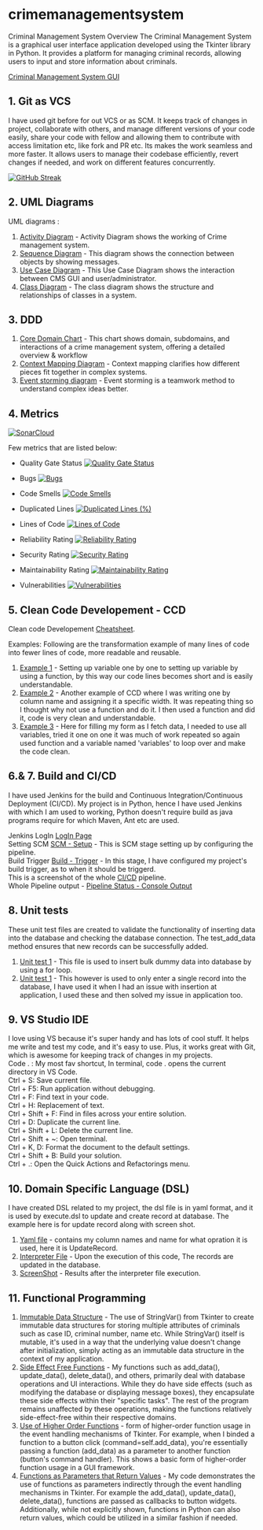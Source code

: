 # crimemanagementsystem
Criminal Management System
Overview
The Criminal Management System is a graphical user interface application developed using the Tkinter library in Python. It provides a platform for managing criminal records, allowing users to input and store information about criminals.

[Criminal Management System GUI](https://github.com/iarsalansaeed/crimemanagementsystem/blob/main/CMS-GUI.png)

## 1. Git as VCS
I have used git before for out VCS or as SCM. 
It keeps track of changes in project, collaborate with others, and manage different versions of your code easily, share your code with fellow and allowing them to contribute with access limitation etc, like fork and PR etc. Its makes the work seamless and more faster. It allows users to manage their codebase efficiently, revert changes if needed, and work on different features concurrently.

[![GitHub Streak](https://github-readme-streak-stats.herokuapp.com/?user=iarsalansaeed&theme=cobalt)](https://github.com/iarsalansaeed/crimemanagementsystem)  

## 2. UML Diagrams
UML diagrams :<be>
1. [Activity Diagram](https://github.com/iarsalansaeed/crimemanagementsystem/blob/main/class-uml/activity-diagram.jpg) - Activity Diagram shows the working of Crime management system.
2. [Sequence Diagram](https://github.com/iarsalansaeed/crimemanagementsystem/blob/main/class-uml/sequence-diagram.jpg) - This diagram shows the connection between objects by showing messages.
3. [Use Case Diagram](https://github.com/iarsalansaeed/crimemanagementsystem/blob/main/class-uml/Use-case-diagram.jpg) - This Use Case Diagram shows the interaction between CMS GUI and user/administrator.
4. [Class Diagram](https://github.com/iarsalansaeed/crimemanagementsystem/blob/main/class-uml/class-diagram.jpg) - The class diagram shows the structure and relationships of classes in a system.

## 3. DDD
1. [Core Domain Chart](https://github.com/iarsalansaeed/crimemanagementsystem/blob/main/class-uml/core-domain-chartt.png) - This chart shows domain, subdomains, and interactions of a crime management system, offering a detailed overview & workflow<br>
2. [Context Mapping Diagram](https://github.com/iarsalansaeed/crimemanagementsystem/blob/main/class-uml/context-mapping-cms.png) - Context mapping clarifies how different pieces fit together in complex systems. <br>
3. [Event storming diagram](https://github.com/iarsalansaeed/crimemanagementsystem/blob/main/class-uml/event-storming.png) - Event storming is a teamwork method to understand complex ideas better. <br>

## 4. Metrics
[![SonarCloud](https://sonarcloud.io/images/project_badges/sonarcloud-white.svg)](https://sonarcloud.io/project/overview?id=iarsalansaeed_crimemanagementsystem)

Few metrics that are listed below: 

- Quality Gate Status [![Quality Gate Status](https://sonarcloud.io/api/project_badges/measure?project=iarsalansaeed_crimemanagementsystem&metric=alert_status)](https://sonarcloud.io/summary/new_code?id=iarsalansaeed_crimemanagementsystem)

- Bugs [![Bugs](https://sonarcloud.io/api/project_badges/measure?project=iarsalansaeed_crimemanagementsystem&metric=bugs)](https://sonarcloud.io/summary/new_code?id=iarsalansaeed_crimemanagementsystem)

- Code Smells [![Code Smells](https://sonarcloud.io/api/project_badges/measure?project=iarsalansaeed_crimemanagementsystem&metric=code_smells)](https://sonarcloud.io/summary/new_code?id=iarsalansaeed_crimemanagementsystem)

- Duplicated Lines [![Duplicated Lines (%)](https://sonarcloud.io/api/project_badges/measure?project=iarsalansaeed_crimemanagementsystem&metric=duplicated_lines_density)](https://sonarcloud.io/summary/new_code?id=iarsalansaeed_crimemanagementsystem)

- Lines of Code [![Lines of Code](https://sonarcloud.io/api/project_badges/measure?project=iarsalansaeed_crimemanagementsystem&metric=ncloc)](https://sonarcloud.io/summary/new_code?id=iarsalansaeed_crimemanagementsystem)

- Reliability Rating [![Reliability Rating](https://sonarcloud.io/api/project_badges/measure?project=iarsalansaeed_crimemanagementsystem&metric=reliability_rating)](https://sonarcloud.io/summary/new_code?id=iarsalansaeed_crimemanagementsystem)

- Security Rating [![Security Rating](https://sonarcloud.io/api/project_badges/measure?project=iarsalansaeed_crimemanagementsystem&metric=security_rating)](https://sonarcloud.io/summary/new_code?id=iarsalansaeed_crimemanagementsystem)

- Maintainability Rating [![Maintainability Rating](https://sonarcloud.io/api/project_badges/measure?project=iarsalansaeed_crimemanagementsystem&metric=sqale_rating)](https://sonarcloud.io/summary/new_code?id=iarsalansaeed_crimemanagementsystem)

- Vulnerabilities [![Vulnerabilities](https://sonarcloud.io/api/project_badges/measure?project=iarsalansaeed_crimemanagementsystem&metric=vulnerabilities)](https://sonarcloud.io/summary/new_code?id=iarsalansaeed_crimemanagementsystem)

## 5. Clean Code Developement - CCD
Clean code Developement [Cheatsheet](https://github.com/iarsalansaeed/crimemanagementsystem/blob/main/cheatsheet.txt).

Examples:
Following are the transformation example of many lines of code into fewer lines of code, more readable and reusable.<br>
1. [Example 1](https://github.com/iarsalansaeed/crimemanagementsystem/blob/main/criminal.py#L29-L40) - Setting up variable one by one to setting up variable by using a function, by this way our code lines becomes short and is easily understandable.<br>
2. [Example 2](https://github.com/iarsalansaeed/crimemanagementsystem/blob/main/criminal.py#L286-L315) - Another example of CCD where I was writing one by column name and assigning it a specific width. It was repeating thing so I thought why not use a function and do it. I then used a function and did it, code is very clean and understandable.
3. [Example 3](https://github.com/iarsalansaeed/crimemanagementsystem/blob/main/criminal.py#L403-L426) - Here for filling my form as I fetch data, I needed to use all variables, tried it one on one it was much of work repeated so again used function and a variable named 'variables' to loop over and make the code clean.<br>

## 6.& 7. Build and CI/CD
I have used Jenkins for the build and Continuous Integration/Continuous Deployment (CI/CD). My project is in Python, hence I have used Jenkins with which I am used to working, Python doesn't require build as java programs require for which Maven, Ant etc are used. 

Jenkins LogIn [LogIn Page]()<br>
Setting SCM [SCM - Setup](https://github.com/iarsalansaeed/crimemanagementsystem/blob/main/jenkins/SCM-jenkins-linking.png) - This is SCM stage setting up by configuring the pipeline.<br>
Build Trigger [Build - Trigger](https://github.com/iarsalansaeed/crimemanagementsystem/blob/main/jenkins/Build-triggers.png) - In this stage, I have configured my project's build trigger, as to when it should be triggerd.<br>
This is a screenshot of the whole [CI/CD](https://github.com/iarsalansaeed/crimemanagementsystem/blob/main/jenkins/Jenkins-ci-cd.png) pipeline.<br>
Whole Pipeline output - [Pipeline Status - Console Output](https://github.com/iarsalansaeed/crimemanagementsystem/blob/main/jenkins/jenkins-complete-ci-cd.png)<br>

## 8. Unit tests
These unit test files are created to validate the functionality of inserting data into the database and checking the database connection. The test_add_data method ensures that new records can be successfully added.
1. [Unit test 1](https://github.com/iarsalansaeed/crimemanagementsystem/blob/main/unittest.py) - This file is used to insert bulk dummy data into database by using a for loop.
2. [Unit test 1](https://github.com/iarsalansaeed/crimemanagementsystem/blob/main/unit-test2.py) - This however is used to only enter a single record into the database, I have used it when I had an issue with insertion at application, I used these and then solved my issue in application too.

## 9. VS Studio IDE
I love using VS because it's super handy and has lots of cool stuff. It helps me write and test my code, and it's easy to use. Plus, it works great with Git, which is awesome for keeping track of changes in my projects.<br>
Code . : My most fav shortcut, In terminal, code . opens the current directory in VS Code.<br>
Ctrl + S: Save current file.<br>
Ctrl + F5: Run application without debugging.<br>
Ctrl + F: Find text in your code.<br>
Ctrl + H: Replacement of text.<br>
Ctrl + Shift + F: Find in files across your entire solution.<br>
Ctrl + D: Duplicate the current line.<br>
Ctrl + Shift + L: Delete the current line.<br>
Ctrl + Shift + ~: Open terminal.<br>
Ctrl + K, D: Format the document to the default settings.<br>
Ctrl + Shift + B: Build your solution.<br>
Ctrl + .: Open the Quick Actions and Refactorings menu.<br>

## 10. Domain Specific Language (DSL)
I have created DSL related  to my project, the dsl file is in yaml format, and it is used by execute.dsl to update and create record at database. The example here is for update record along with screen shot.
1. [Yaml file](https://github.com/iarsalansaeed/crimemanagementsystem/blob/main/update_record.yaml) - contains my column names and name for what opration it is used, here it is UpdateRecord.
2. [Interpreter File](https://github.com/iarsalansaeed/crimemanagementsystem/blob/main/execute_dsl.py) - Upon the execution of this code, The records are updated in the database.
3. [ScreenShot](https://github.com/iarsalansaeed/crimemanagementsystem/blob/main/dsl-update-records.png) - Results after the interpreter file execution.

## 11. Functional Programming
1. [Immutable Data Structure](https://github.com/iarsalansaeed/crimemanagementsystem/blob/main/criminal.py#L13-L27) - The use of StringVar() from Tkinter to create immutable data structures for storing multiple attributes of criminals such as case ID, criminal number, name etc. While StringVar() itself is mutable, it's used in a way that the underlying value doesn't change after initialization, simply acting as an immutable data structure in the context of my application.<br>
2. [Side Effect Free Functions](https://github.com/iarsalansaeed/crimemanagementsystem/blob/main/criminal.py#L334-L384) - My functions such as add_data(), update_data(), delete_data(), and others, primarily deal with database operations and UI interactions. While they do have side effects (such as modifying the database or displaying message boxes), they encapsulate these side effects within their "specific tasks". The rest of the program remains unaffected by these operations, making the functions relatively side-effect-free within their respective domains.<br>
3. [Use of Higher Order Functions](https://github.com/iarsalansaeed/crimemanagementsystem/blob/main/criminal.py#L213-L216) - form of higher-order function usage in the event handling mechanisms of Tkinter. For example, when I binded a function to a button click (command=self.add_data), you're essentially passing a function (add_data) as a parameter to another function (button's command handler). This shows a basic form of higher-order function usage in a GUI framework.<br>
4. [Functions as Parameters that Return Values](https://github.com/iarsalansaeed/crimemanagementsystem/blob/main/criminal.py#L428-L462) - My code demonstrates the use of functions as parameters indirectly through the event handling mechanisms in Tkinter. For example the add_data(), update_data(), delete_data(), functions are passed as callbacks to button widgets. Additionally, while not explicitly shown, functions in Python can also return values, which could be utilized in a similar fashion if needed.<br> 
